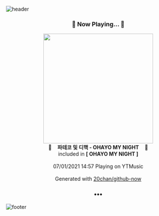 ![header](https://capsule-render.vercel.app/api?type=wave&height=170&section=header&text=Hi.%20I'm%20SHIFT&fontColor=090707&fontAlignX=45&fontAlignY=65&fontSize=100)

<h3 align="center">🎵 Now Playing... 🎵</h3>
<p align="center">
  <a href="https://music.youtube.com/watch?v=9Unrl9Yi55s">
    <img width="300" src="https://lh3.googleusercontent.com/dP_vI0XXlNl3JKI4x-K3KvFhttkKeOA3H9LJ7E5rWzCmXwG5wPZySFYQ7soDeoXx6lckdpiOkTkU6p-L">
  </a>
  <br>
  🎵&nbsp&nbsp&nbsp <b>파테코 및 디핵 - OHAYO MY NIGHT</b> &nbsp&nbsp&nbsp🎵
  <br>
  included in <b>[ OHAYO MY NIGHT ]</b>
  
  <br />
  <br />
  07/01/2021 14:57 Playing on YTMusic
  <br />
  <br />
  Generated with <a href="https://github.com/20chan/github-now">20chan/github-now</a>
</p>

<h3 align="center">•••</h3>

![footer](https://capsule-render.vercel.app/api?type=wave&height=150&section=footer)
